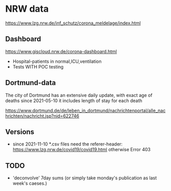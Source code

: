 # NRW data
https://www.lzg.nrw.de/inf_schutz/corona_meldelage/index.html

## Dashboard
https://www.giscloud.nrw.de/corona-dashboard.html


* Hospital-patients in normal,ICU,ventilation
* Tests WITH POC testing

## Dortmund-data
The city of Dortmund has an extensive daily update, with exact age of deaths
since 2021-05-10 it includes length of stay for each death

https://www.dortmund.de/de/leben_in_dortmund/nachrichtenportal/alle_nachrichten/nachricht.jsp?nid=622746

## Versions
- since 2021-11-10 *.csv files need the referer-header:  https://www.lzg.nrw.de/covid19/covid19.html otherwise Error 403

## TODO
* 'deconvolve' 7day sums (or simply take monday's publication as last week's caeses.)


